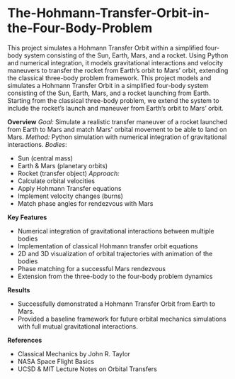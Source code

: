 # The-Hohmann-Transfer-Orbit-in-the-Four-Body-Problem
This project simulates a Hohmann Transfer Orbit within a simplified four-body system consisting of the Sun, Earth, Mars, and a rocket. Using Python and numerical integration, it models gravitational interactions and velocity maneuvers to transfer the rocket from Earth’s orbit to Mars’ orbit, extending the classical three-body problem framework.
This project models and simulates a Hohmann Transfer Orbit in a simplified four-body system consisting of the Sun, Earth, Mars, and a rocket launching from Earth. Starting from the classical three-body problem, we extend the system to include the rocket’s launch and maneuver from Earth’s orbit to Mars’ orbit.

**Overview**
_Goal:_ Simulate a realistic transfer maneuver of a rocket launched from Earth to Mars and match Mars' orbital movement to be able to land on Mars.
_Method:_ Python simulation with numerical integration of gravitational interactions.
_Bodies_:
- Sun (central mass)
- Earth & Mars (planetary orbits)
- Rocket (transfer object)
_Approach:_
- Calculate orbital velocities
- Apply Hohmann Transfer equations
- Implement velocity changes (burns)
- Match phase angles for rendezvous with Mars

**Key Features**
- Numerical integration of gravitational interactions between multiple bodies
- Implementation of classical Hohmann transfer orbit equations
- 2D and 3D visualization of orbital trajectories with animation of the bodies
- Phase matching for a successful Mars rendezvous
- Extension from the three-body to the four-body problem dynamics

**Results**
- Successfully demonstrated a Hohmann Transfer Orbit from Earth to Mars.
- Provided a baseline framework for future orbital mechanics simulations with full mutual gravitational interactions.

**References**
- Classical Mechanics by John R. Taylor
- NASA Space Flight Basics
- UCSD & MIT Lecture Notes on Orbital Transfers
